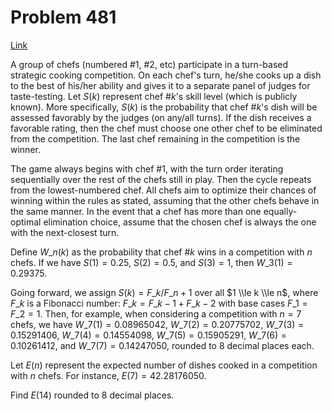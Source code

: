 # Problem 481

[Link](https://projecteuler.net/problem=481)

A group of chefs (numbered #$1$, #$2$, etc) participate in a turn-based strategic cooking competition. On each chef's turn, he/she cooks up a dish to the best of his/her ability and gives it to a separate panel of judges for taste-testing. Let $S(k)$ represent chef #$k$'s skill level (which is publicly known). More specifically, $S(k)$ is the probability that chef #$k$'s dish will be assessed favorably by the judges (on any/all turns). If the dish receives a favorable rating, then the chef must choose one other chef to be eliminated from the competition. The last chef remaining in the competition is the winner.

The game always begins with chef #$1$, with the turn order iterating sequentially over the rest of the chefs still in play. Then the cycle repeats from the lowest-numbered chef. All chefs aim to optimize their chances of winning within the rules as stated, assuming that the other chefs behave in the same manner. In the event that a chef has more than one equally-optimal elimination choice, assume that the chosen chef is always the one with the next-closest turn.

Define $W\_n(k)$ as the probability that chef #$k$ wins in a competition with $n$ chefs. If we have $S(1) = 0.25$, $S(2) = 0.5$, and $S(3) = 1$, then $W\_3(1) = 0.29375$.

Going forward, we assign $S(k) = F\_k/F\_{n+1}$ over all $1 \\le k \\le n$, where $F\_k$ is a Fibonacci number: $F\_k = F\_{k-1} + F\_{k-2}$ with base cases $F\_1 = F\_2 = 1$. Then, for example, when considering a competition with $n = 7$ chefs, we have $W\_7(1) = 0.08965042$, $W\_7(2) = 0.20775702$, $W\_7(3) = 0.15291406$, $W\_7(4) = 0.14554098$, $W\_7(5) = 0.15905291$, $W\_7(6) = 0.10261412$, and $W\_7(7) = 0.14247050$, rounded to $8$ decimal places each.

Let $E(n)$ represent the expected number of dishes cooked in a competition with $n$ chefs. For instance, $E(7) = 42.28176050$.

Find $E(14)$ rounded to $8$ decimal places.